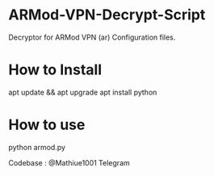 # ARMod-VPN-Decrypt-Script
 Decryptor for ARMod VPN (ar) Configuration files.

# How to Install

apt update && apt upgrade
apt install python

# How to use

python armod.py


Codebase : @Mathiue1001 Telegram
